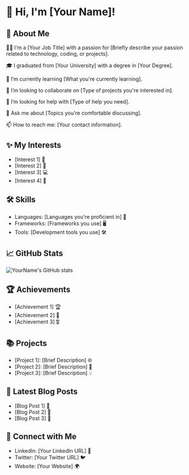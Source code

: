 # 👋 Hi, I'm [Your Name]!

## 🚀 About Me
👨‍💻 I'm a [Your Job Title] with a passion for [Briefly describe your passion related to technology, coding, or projects].

🎓 I graduated from [Your University] with a degree in [Your Degree].

🌱 I’m currently learning [What you're currently learning].

👯 I’m looking to collaborate on [Type of projects you're interested in].

🤔 I’m looking for help with [Type of help you need].

💬 Ask me about [Topics you're comfortable discussing].

📫 How to reach me: [Your contact information].

## ✨ My Interests
- [Interest 1] 🌟
- [Interest 2] 🚀
- [Interest 3] 💻
- [Interest 4] 🎨

## 🛠 Skills
- Languages: [Languages you're proficient in] 📝
- Frameworks: [Frameworks you use] 🖥
- Tools: [Development tools you use] 🛠

## 📈 GitHub Stats
![YourName's GitHub stats](https://github-readme-stats.vercel.app/api?username=leviptz&show_icons=true&theme=radical)

## 🏆 Achievements
- [Achievement 1] 🏆
- [Achievement 2] 🥇
- [Achievement 3] 🎖

## 📚 Projects
- [Project 1]: [Brief Description] 🌐
- [Project 2]: [Brief Description] 📱
- [Project 3]: [Brief Description] 💡

## 📸 Latest Blog Posts
- [Blog Post 1] 📖
- [Blog Post 2] 📘
- [Blog Post 3] 📗

## 🤝 Connect with Me
- LinkedIn: [Your LinkedIn URL] 💼
- Twitter: [Your Twitter URL] 🐦
- Website: [Your Website] 🌍

